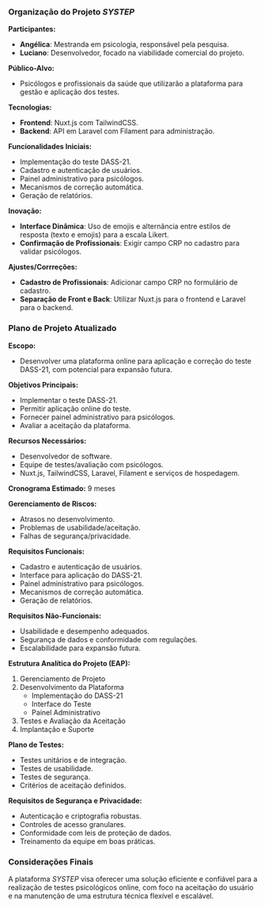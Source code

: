### Organização do Projeto _SYSTEP_

**Participantes:**
- **Angélica**: Mestranda em psicologia, responsável pela pesquisa.
- **Luciano**: Desenvolvedor, focado na viabilidade comercial do projeto.

**Público-Alvo:**
- Psicólogos e profissionais da saúde que utilizarão a plataforma para gestão e aplicação dos testes.

**Tecnologias:**
- **Frontend**: Nuxt.js com TailwindCSS.
- **Backend**: API em Laravel com Filament para administração.

**Funcionalidades Iniciais:**
- Implementação do teste DASS-21.
- Cadastro e autenticação de usuários.
- Painel administrativo para psicólogos.
- Mecanismos de correção automática.
- Geração de relatórios.

**Inovação:**
- **Interface Dinâmica**: Uso de emojis e alternância entre estilos de resposta (texto e emojis) para a escala Likert.
- **Confirmação de Profissionais**: Exigir campo CRP no cadastro para validar psicólogos.

**Ajustes/Corrreções:**
- **Cadastro de Profissionais**: Adicionar campo CRP no formulário de cadastro.
- **Separação de Front e Back**: Utilizar Nuxt.js para o frontend e Laravel para o backend.

### Plano de Projeto Atualizado

**Escopo:**
- Desenvolver uma plataforma online para aplicação e correção do teste DASS-21, com potencial para expansão futura.

**Objetivos Principais:**
- Implementar o teste DASS-21.
- Permitir aplicação online do teste.
- Fornecer painel administrativo para psicólogos.
- Avaliar a aceitação da plataforma.

**Recursos Necessários:**
- Desenvolvedor de software.
- Equipe de testes/avaliação com psicólogos.
- Nuxt.js, TailwindCSS, Laravel, Filament e serviços de hospedagem.

**Cronograma Estimado:** 9 meses

**Gerenciamento de Riscos:**
- Atrasos no desenvolvimento.
- Problemas de usabilidade/aceitação.
- Falhas de segurança/privacidade.

**Requisitos Funcionais:**
- Cadastro e autenticação de usuários.
- Interface para aplicação do DASS-21.
- Painel administrativo para psicólogos.
- Mecanismos de correção automática.
- Geração de relatórios.

**Requisitos Não-Funcionais:**
- Usabilidade e desempenho adequados.
- Segurança de dados e conformidade com regulações.
- Escalabilidade para expansão futura.

**Estrutura Analítica do Projeto (EAP):**
1. Gerenciamento de Projeto
2. Desenvolvimento da Plataforma
   - Implementação do DASS-21
   - Interface do Teste
   - Painel Administrativo
3. Testes e Avaliação da Aceitação
4. Implantação e Suporte

**Plano de Testes:**
- Testes unitários e de integração.
- Testes de usabilidade.
- Testes de segurança.
- Critérios de aceitação definidos.

**Requisitos de Segurança e Privacidade:**
- Autenticação e criptografia robustas.
- Controles de acesso granulares.
- Conformidade com leis de proteção de dados.
- Treinamento da equipe em boas práticas.

### Considerações Finais
A plataforma _SYSTEP_ visa oferecer uma solução eficiente e confiável para a realização de testes psicológicos online, com foco na aceitação do usuário e na manutenção de uma estrutura técnica flexível e escalável.
